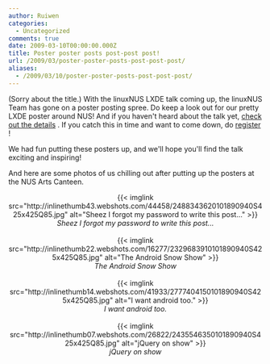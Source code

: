 ```yaml
---
author: Ruiwen
categories:
  - Uncategorized
comments: true
date: 2009-03-10T00:00:00.000Z
title: Poster poster posts post-post post!
url: /2009/03/poster-poster-posts-post-post-post/
aliases:
  - /2009/03/10/poster-poster-posts-post-post-post/
---
```


(Sorry about the title.) With the linuxNUS LXDE talk coming up, the linuxNUS Team has gone on a poster posting spree. Do keep a look out for our pretty LXDE poster around NUS! And if you haven't heard about the talk yet, <a title="Open up to Open Source: LXDE" href="http://linuxnus.org/2009/03/04/open-up-to-lxde/" target="_blank" title="Open up to Open Source: LXDE">check out the details</a> . If you catch this in time and want to come down, do <a href="http://linuxnus.org/registration/lxde">register</a> !

We had fun putting these posters up, and we'll hope you'll find the talk exciting and inspiring!

And here are some photos of us chilling out after putting up the posters at the NUS Arts Canteen.

<div align="center">{{< imglink src="http://inlinethumb43.webshots.com/44458/2488343620101890940S425x425Q85.jpg" alt="Sheez I forgot my password to write this post..." >}}<br /><em>Sheez I forgot my password to write this post...</em></div>
<br />
<div align="center">{{< imglink src="http://inlinethumb22.webshots.com/16277/2329683910101890940S425x425Q85.jpg" alt="The Android Snow Show" >}}<br /><em><em>The Android Snow Show</em></em></div>

<br />

<div align="center">{{< imglink src="http://inlinethumb14.webshots.com/41933/2777404150101890940S425x425Q85.jpg" alt="I want android too." >}}<br /><em>I want android too.</em></div>

<br />

<div align="center">{{< imglink src="http://inlinethumb07.webshots.com/26822/2435546350101890940S425x425Q85.jpg" alt="jQuery on show" >}}<br /><em>jQuery on show</em></div>

